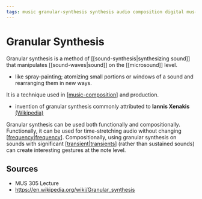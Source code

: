 ```yaml
---
tags: music granular-synthesis synthesis audio composition digital mus-305 ece-402
---
```


# Granular Synthesis

Granular synthesis is a method of [[sound-synthesis|synthesizing sound]] that manipulates [[sound-waves|sound]] on the [[microsound]] level.

- like spray-painting; atomizing small portions or windows of a sound and rearranging them in new ways.

It is a technique used in [[music-composition]] and production.

- invention of granular synthesis commonly attributed to **Iannis Xenakis** [(Wikipedia)](https://en.wikipedia.org/wiki/Granular_synthesis#History)

Granular synthesis can be used both functionally and compositionally. Functionally, it can be used for time-stretching audio without changing [[frequency|frequency]]. Compositionally, using granular synthesis on sounds with significant [[transient|transients]] (rather than sustained sounds) can create interesting gestures at the note level.

## Sources

- MUS 305 Lecture
- <https://en.wikipedia.org/wiki/Granular_synthesis>

[//begin]: # "Autogenerated link references for markdown compatibility"
[music-composition]: music-composition "Music composition"
[frequency|frequency]: frequency "Frequency"
[transient|transients]: transient "Transient"
[//end]: # "Autogenerated link references"
